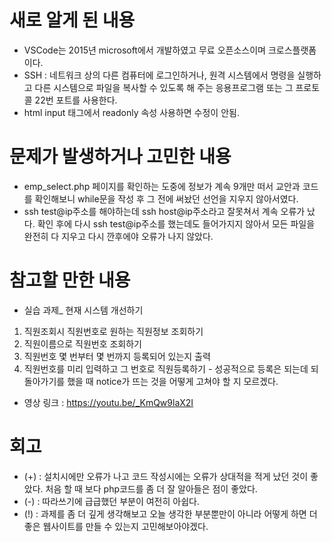 # 새로 알게 된 내용
- VSCode는 2015년 microsoft에서 개발하였고 무료 오픈소스이며 크로스플랫폼이다.
- SSH : 네트워크 상의 다른 컴퓨터에 로그인하거나, 원격 시스템에서 명령을 실행하고 다른 시스템으로 파일을 복사할 수 있도록 해 주는 응용프로그램 또는 그 프로토콜
  22번 포트를 사용한다.
- html input 태그에서 readonly 속성 사용하면 수정이 안됨.

# 문제가 발생하거나 고민한 내용
- emp_select.php 페이지를 확인하는 도중에 정보가 계속 9개만 떠서 교안과 코드를 확인해보니 while문을 작성 후 그 전에 써놨던 선언을 지우지 않아서였다.
- ssh test@ip주소를 해야하는데 ssh host@ip주소라고 잘못쳐서 계속 오류가 났다. 확인 후에 다시 ssh test@ip주소를 했는데도 들어가지지 않아서 모든 파일을 완전히 다 지우고 다시 깐후에야 오류가 나지 않았다.

# 참고할 만한 내용
- 실습 과제_ 현재 시스템 개선하기
1. 직원조회시 직원번호로 원하는 직원정보 조회하기
2. 직원이름으로 직원번호 조회하기
3. 직원번호 몇 번부터 몇 번까지 등록되어 있는지 출력
4. 직원번호를 미리 입력하고 그 번호로 직원등록하기 - 성공적으로 등록은 되는데 되돌아가기를 했을 때 notice가 뜨는 것을 어떻게 고쳐야 할 지 모르겠다.
- 영상 링크 : https://youtu.be/_KmQw9laX2I

# 회고
- (+) : 설치시에만 오류가 나고 코드 작성시에는 오류가 상대적을 적게 났던 것이 좋았다.
     처음 할 때 보다 php코드를 좀 더 잘 알아들은 점이 좋았다.
- (-) : 따라쓰기에 급급했던 부분이 여전히 아쉽다.
- (!) : 과제를 좀 더 깊게 생각해보고 오늘 생각한 부분뿐만이 아니라 어떻게 하면 더 좋은 웹사이트를 만들 수 있는지 고민해보아야겠다.